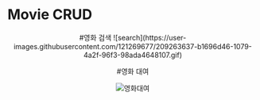 # Movie CRUD

<div align="center">
 #영화 검색
![search](https://user-images.githubusercontent.com/121269677/209263637-b1696d46-1079-4a2f-96f3-98ada4648107.gif)

#영화 대여

![영화대여](https://user-images.githubusercontent.com/121269677/209646445-e60b8ff8-a4c8-4757-983d-69654b085465.gif)

</div>
